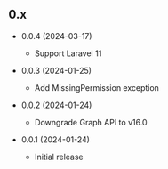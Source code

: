 ## 0.x

- 0.0.4 (2024-03-17)
  - Support Laravel 11

- 0.0.3 (2024-01-25)
  - Add MissingPermission exception

- 0.0.2 (2024-01-24)
  - Downgrade Graph API to v16.0

- 0.0.1 (2024-01-24)
  - Initial release
